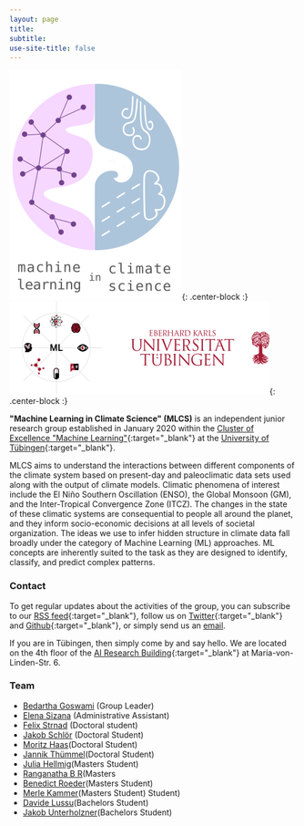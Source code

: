 ```yaml
---
layout: page
title:
subtitle:
use-site-title: false
---
```

![MLCS-Logo](/img/mlcs_logo_small.png){: .center-block :}
![Funding-Sources-Logos](/img/utue_coe_logos.png){: .center-block :}


**"Machine Learning in Climate Science" (MLCS)** is an independent
junior research group established in January 2020 within the [Cluster of
Excellence "Machine
Learning"](https://www.ml-in-science.uni-tuebingen.de){:target="_blank"}
at the [University of
Tübingen](https://uni-tuebingen.de/){:target="_blank"}.

MLCS aims to understand the interactions between different components of
the climate system based on present-day and paleoclimatic data sets used
along with the output of climate models. Climatic phenomena of interest
include the El Niño Southern Oscillation (ENSO), the Global Monsoon
(GM), and the Inter-Tropical Convergence Zone (ITCZ). The changes in the
state of these climatic systems are consequential to people all around
the planet, and they inform socio-economic decisions at all levels of
societal organization. The ideas we use to infer hidden structure in
climate data fall broadly under the category of Machine Learning (ML)
approaches. ML concepts are inherently suited to the task as they are
designed to identify, classify, and predict complex patterns.

### Contact

To get regular updates about the activities of the group, you can
subscribe to our [RSS
feed](https://mlcs.github.io/feed.xml){:target="_blank"}, follow us on
[Twitter](https://twitter.com/MachineClimate){:target="_blank"} and
[Github](https://github.com/mlcs){:target="_blank"}, or simply send us
an [email](mailto:bedartha.goswami@uni-tuebingen.de).

If you are in Tübingen, then simply come by and say hello. We are
located on the 4th floor of the [AI Research
Building](https://www.openstreetmap.org/way/601132358){:target="_blank"}
at Maria-von-Linden-Str. 6.

### Team

+ [Bedartha Goswami](https://machineclimate.de/people/goswami/) (Group Leader)
+ [Elena Sizana](https://machineclimate.de/people/sizana/)
  (Administrative Assistant)
+ [Felix Strnad](https://machineclimate.de/people/strnad/) (Doctoral student)
+ [Jakob Schlör](https://machineclimate.de/people/schloer/) (Doctoral Student)
+ [Moritz Haas](https://machineclimate.de/people/haas/)(Doctoral Student)
+ [Jannik Thümmel](https://machineclimate.de/people/thuemmel/)(Doctoral Student)
+ [Julia Hellmig](https://machineclimate.de/people/hellmig/)(Masters Student)
+ [Ranganatha B R](Https://machineclimate.de/people/ranganatha/)(Masters
+ [Benedict Roeder](https://machineclimate.de/people/roeder/)(Masters Student)
+ [Merle Kammer](https://machineclimate.de/people/kammer/)(Masters Student)
  Student)
+ [Davide Lussu](https://machineclimate.de/people/lussu/)(Bachelors Student)
+ [Jakob Unterholzner](htpps://machineclimate.de/people/unterholzner/)(Bachelors
  Student)
